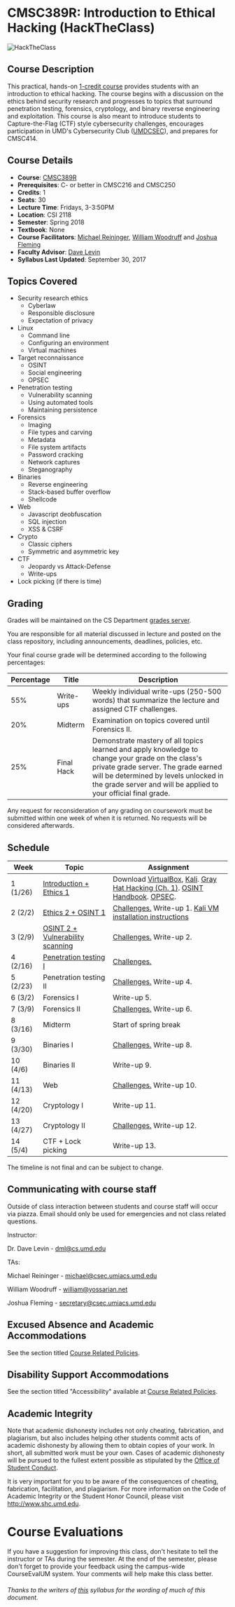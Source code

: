 # CMSC389R: Introduction to Ethical Hacking (HackTheClass)
![HackTheClass](HackTheClass.png)

## Course Description
This practical, hands-on [1-credit course](http://sticsumd.com/) provides students with an introduction to ethical hacking. The course begins with a discussion on the ethics behind security research and progresses to topics that surround penetration testing, forensics, cryptology, and binary reverse engineering and exploitation. This course is also meant to introduce students to Capture-the-Flag (CTF) style cybersecurity challenges, encourages participation in UMD's Cybersecurity Club ([UMDCSEC](https://csec.umd.edu)), and prepares for CMSC414.


## Course Details
- **Course**: [CMSC389R](https://testudo.umd.edu)
- **Prerequisites**: C- or better in CMSC216 and CMSC250
- **Credits**: 1
- **Seats**: 30
- **Lecture Time**: Fridays, 3-3:50PM
- **Location**: CSI 2118
- **Semester**: Spring 2018
- **Textbook**: None
- **Course Facilitators**: [Michael Reininger](https://www.github.com/1umpus), [William Woodruff](https://github.com/woodruffw) and [Joshua Fleming](https://github.com/jsfleming)
- **Faculty Advisor**: [Dave Levin](http://www.cs.umd.edu/~dml/)
- **Syllabus Last Updated**: September 30, 2017

## Topics Covered
- Security research ethics
    - Cyberlaw
    - Responsible disclosure
    - Expectation of privacy
- Linux
    - Command line
    - Configuring an environment
    - Virtual machines
- Target reconnaissance
    - OSINT
    - Social engineering
    - OPSEC
- Penetration testing
    - Vulnerability scanning
    - Using automated tools
    - Maintaining persistence
- Forensics
    - Imaging
    - File types and carving
    - Metadata
    - File system artifacts
    - Password cracking
    - Network captures
    - Steganography
- Binaries
    - Reverse engineering
    - Stack-based buffer overflow
    - Shellcode
- Web
    - Javascript deobfuscation
    - SQL injection
    - XSS & CSRF
- Crypto
    - Classic ciphers
    - Symmetric and asymmetric key
- CTF
    - Jeopardy vs Attack-Defense
    - Write-ups
- Lock picking (if there is time)

## Grading
Grades will be maintained on the CS Department <a href="https://grades.cs.umd.edu/">grades server</a>.

You are responsible for all material discussed in lecture and posted on the class repository, including announcements, deadlines, policies, etc.

Your final course grade will be determined according to the following percentages:

| Percentage | Title | Description |
| ------------- | -----|-------- |
| 55% | Write-ups  | Weekly individual write-ups (250-500 words) that summarize the lecture and assigned CTF challenges. |
| 20% | Midterm | Examination on topics covered until Forensics II. |
| 25% | Final Hack | Demonstrate mastery of all topics learned and apply knowledge to change your grade on the class's private grade server. The grade earned will be determined by levels unlocked in the grade server and will be applied to your official final grade. |

Any request for reconsideration of any grading on coursework must be submitted within one week of when it is returned. No requests will be considered afterwards.

## Schedule

| Week | Topic | Assignment |
| ----|----|----- |
| 1 (1/26) | [Introduction + Ethics 1](week/1/Introduction.pdf) | Download [VirtualBox](https://www.virtualbox.org/), [Kali](https://www.kali.org/). [Gray Hat Hacking (Ch. 1)](https://archive.org/details/GrayHatHackingTheEthicalHackersHandbook3rdEdition). [OSINT Handbook](http://www.i-intelligence.eu/wp-content/uploads/2016/11/2016_November_Open-Source-Intelligence-Tools-and-Resources-Handbook.pdf). [OPSEC](http://opsec.readthedocs.io/en/latest/). |
| 2 (2/2) | [Ethics 2 + OSINT 1](week/2/OSINT.pdf) | [Challenges.](week/2/challenges/README.md) Write-up 1. [Kali VM installation instructions](week/2/kali_instructions.pdf)|
| 3 (2/9) | [OSINT 2 + Vulnerability scanning](week/3/OSINT2-Vulnerability-Scanning.pdf) | [Challenges.](week/3/challenges/README.md) Write-up 2. |
| 4 (2/16) | [Penetration testing I](week/4/Pentesting-1.pdf) | [Challenges.](week/4/challenges/README.md) |
| 5 (2/23) | Penetration testing II | [Challenges.](week/5/challenges) Write-up 4. |
| 6 (3/2) | Forensics I | Write-up 5. |
| 7 (3/9) | Forensics II | [Challenges.](week/7/challenges) Write-up 6. |
| 8 (3/16) | Midterm | Start of spring break |
| 9 (3/30) | Binaries I | [Challenges.](week/9/challenges) Write-up 8. |
| 10 (4/6) | Binaries II | Write-up 9. |
| 11 (4/13) | Web | [Challenges.](week/11/challenges) Write-up 10. |
| 12 (4/20) | Cryptology I | Write-up 11. |
| 13 (4/27) | Cryptology II | [Challenges.](week/13/challenges) Write-up 12. |
| 14 (5/4) | CTF + Lock picking | Write-up 13. |

The timeline is not final and can be subject to change.

## Communicating with course staff

Outside of class interaction between students and course staff will occur via piazza.
Email should only be used for emergencies and not class related questions.

Instructor:

Dr. Dave Levin - dml@cs.umd.edu

TAs:

Michael Reininger - michael@csec.umiacs.umd.edu

William Woodruff - william@yossarian.net

Joshua Fleming - secretary@csec.umiacs.umd.edu


## Excused Absence and Academic Accommodations
See the section titled <a href="http://www.ugst.umd.edu/courserelatedpolicies.html">Course Related Policies</a>.

## Disability Support Accommodations
See the section titled "Accessibility" available at <a href="http://www.ugst.umd.edu/courserelatedpolicies.html">Course Related Policies</a>.


## Academic Integrity
Note that academic dishonesty includes not only cheating, fabrication, and plagiarism, but also includes helping other students commit acts of academic dishonesty by allowing them to obtain copies of your work. In short, all submitted work must be your own. Cases of academic dishonesty will be pursued to the fullest extent possible as stipulated by the <a href="http://osc.umd.edu/OSC/Default.aspx">Office of Student Conduct</a>.

It is very important for you to be aware of the consequences of cheating, fabrication, facilitation, and plagiarism. For more information on the Code of Academic Integrity or the Student Honor Council, please visit http://www.shc.umd.edu.


# Course Evaluations
If you have a suggestion for improving this class, don't hesitate to tell the instructor or TAs during the semester. At the end of the semester, please don't forget to provide your feedback using the campus-wide CourseEvalUM system. Your comments will help make this class better.

###### Thanks to the writers of <a href = "https://github.com/UMD-CS-STICs/389Kfall17">this</a> syllabus for the wording of much of this document.
